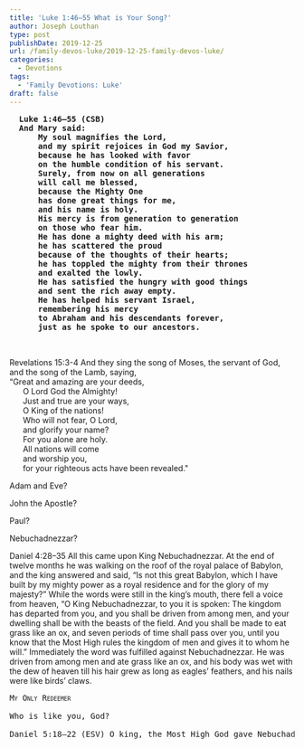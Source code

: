 ```yaml
---
title: 'Luke 1:46–55 What is Your Song?'
author: Joseph Louthan
type: post
publishDate: 2019-12-25
url: /family-devos-luke/2019-12-25-family-devos-luke/
categories:
  - Devotions
tags:
  - 'Family Devotions: Luke'
draft: false
---
```


<pre>
  <b>Luke 1:46–55 (CSB)
  And Mary said: 
      My soul magnifies the Lord, 
      and my spirit rejoices in God my Savior, 
      because he has looked with favor 
      on the humble condition of his servant. 
      Surely, from now on all generations 
      will call me blessed, 
      because the Mighty One 
      has done great things for me, 
      and his name is holy. 
      His mercy is from generation to generation 
      on those who fear him. 
      He has done a mighty deed with his arm; 
      he has scattered the proud 
      because of the thoughts of their hearts; 
      he has toppled the mighty from their thrones 
      and exalted the lowly. 
      He has satisfied the hungry with good things 
      and sent the rich away empty. 
      He has helped his servant Israel, 
      remembering his mercy 
      to Abraham and his descendants forever, 
      just as he spoke to our ancestors.</b>


</pre>

Revelations 15:3-4 And they sing the song of Moses, the servant of God, and the song of the Lamb, saying,  
“Great and amazing are your deeds,  
      O Lord God the Almighty!  
      Just and true are your ways,  
      O King of the nations!  
      Who will not fear, O Lord,  
      and glorify your name?  
      For you alone are holy.  
      All nations will come  
      and worship you,  
      for your righteous acts have been revealed."

Adam and Eve?

John the Apostle?

Paul?

Nebuchadnezzar?

Daniel 4:28–35 All this came upon King Nebuchadnezzar. At the end of twelve months he was walking on the roof of the royal palace of Babylon, and the king answered and said, “Is not this great Babylon, which I have built by my mighty power as a royal residence and for the glory of my majesty?” While the words were still in the king’s mouth, there fell a voice from heaven, “O King Nebuchadnezzar, to you it is spoken: The kingdom has departed from you, and you shall be driven from among men, and your dwelling shall be with the beasts of the field. And you shall be made to eat grass like an ox, and seven periods of time shall pass over you, until you know that the Most High rules the kingdom of men and gives it to whom he will.” Immediately the word was fulfilled against Nebuchadnezzar. He was driven from among men and ate grass like an ox, and his body was wet with the dew of heaven till his hair grew as long as eagles’ feathers, and his nails were like birds’ claws.

<pre>
<div style="font-variant: small-caps;">My Only Redeemer</div>
Who is like you, God?

Daniel 5:18–22 (ESV) O king, the Most High God gave Nebuchadnezzar your father kingship and greatness and glory and majesty. And because of the greatness that he gave him, all peoples, nations, and languages trembled and feared before him. Whom he would, he killed, and whom he would, he kept alive; whom he would, he raised up, and whom he would, he humbled. But when his heart was lifted up and his spirit was hardened so that he dealt proudly, he was brought down from his kingly throne, and his glory was taken from him. He was driven from among the children of mankind, and his mind was made like that of a beast, and his dwelling was with the wild donkeys. He was fed grass like an ox, and his body was wet with the dew of heaven, until he knew that the Most High God rules the kingdom of mankind and sets over it whom he will. And you his son, Belshazzar, have not humbled your heart, though you knew all this,